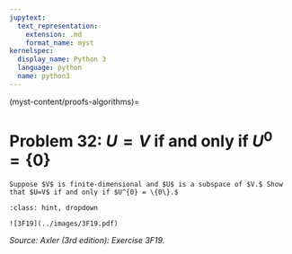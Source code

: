 ```yaml
---
jupytext:
  text_representation:
    extension: .md
    format_name: myst
kernelspec:
  display_name: Python 3
  language: python
  name: python3
---
```


(myst-content/proofs-algorithms)=
# Problem 32: $U=V$ if and only if $U^{0} = \{0\}$

```{admonition} Problem 32
Suppose $V$ is finite-dimensional and $U$ is a subspace of $V.$ Show that $U=V$ if and only if $U^{0} = \{0\}.$
```



```{admonition} Solution
:class: hint, dropdown

![3F19](../images/3F19.pdf)
```


_Source: Axler (3rd edition):  Exercise 3F19._